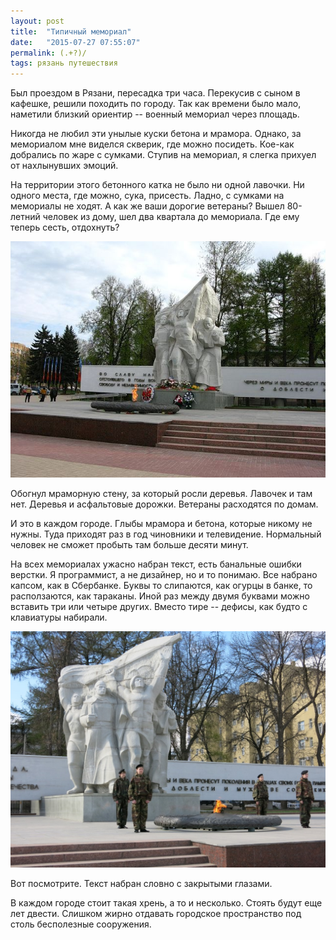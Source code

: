```yaml
---
layout: post
title:  "Типичный мемориал"
date:   "2015-07-27 07:55:07"
permalink: (.+?)/
tags: рязань путешествия
---
```


Был проездом в Рязани, пересадка три часа. Перекусив с сыном в
кафешке, решили походить по городу. Так как времени было мало,
наметили близкий ориентир -- военный мемориал через площадь.

Никогда не любил эти унылые куски бетона и мрамора. Однако, за
мемориалом мне виделся скверик, где можно посидеть. Кое-как добрались
по жаре с сумками. Ступив на мемориал, я слегка прихуел от нахлынувших
эмоций.

На территории этого бетонного катка не было ни одной лавочки. Ни
одного места, где можно, сука, присесть. Ладно, с сумками на мемориалы
не ходят. А как же ваши дорогие ветераны? Вышел 80-летний человек из
дому, шел два квартала до мемориала. Где ему теперь сесть, отдохнуть?

![screenshot](/assets/static/razyan.jpeg)

Обогнул мраморную стену, за который росли деревья. Лавочек и там
нет. Деревья и асфальтовые дорожки. Ветераны расходятся по домам.

И это в каждом городе. Глыбы мрамора и бетона, которые никому не
нужны. Туда приходят раз в год чиновники и телевидение. Нормальный
человек не сможет пробыть там больше десяти минут.

На всех мемориалах ужасно набран текст, есть банальные ошибки
верстки. Я программист, а не дизайнер, но и то понимаю. Все набрано
капсом, как в Сбербанке. Буквы то слипаются, как огурцы в банке, то
расползаются, как тараканы. Иной раз между двумя буквами можно
вставить три или четыре других. Вместо тире -- дефисы, как будто с
клавиатуры набирали.

![screenshot](/assets/static/memorial.jpg)

Вот посмотрите. Текст набран словно с закрытыми глазами.

В каждом городе стоит такая хрень, а то и несколько. Стоять будут еще лет двести. Слишком жирно отдавать городское пространство под столь бесполезные сооружения.
